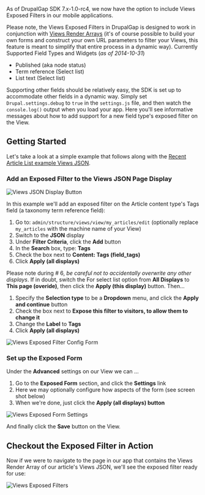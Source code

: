 As of DrupalGap SDK 7.x-1.0-rc4, we now have the option to include Views Exposed Filters in our mobile applications.

Please note, the Views Exposed Filters in DrupalGap is designed to work in conjunction with [Views Render Arrays](Displaying_a_View/Views_Render_Array) (it's of course possible to build your own forms and construct your own URL parameters to filter your Views, this feature is meant to simplify that entire process in a dynamic way).
Currently Supported Field Types and Widgets (*as of 2014-10-31*)

- Published (aka node status)
- Term reference (Select list)
- List text (Select list)

Supporting other fields should be relatively easy, the SDK is set up to accommodate other fields in a dynamic way. Simply set `Drupal.settings.debug` to `true` in the `settings.js` file, and then watch the `console.log()` output when you load your app. Here you'll see informative messages about how to add support for a new field type's exposed filter on the View.

## Getting Started

Let's take a look at a simple example that follows along with the [Recent Article List example Views JSON](Creating_a_Views_JSON/Recent_Article_List).

### Add an Exposed Filter to the Views JSON Page Display

![Views JSON Display Button](http://drupalgap.com/sites/default/files/views-json-display-button.png)

In this example we'll add an exposed filter on the Article content type's Tags field (a taxonomy term reference field):

1. Go to: `admin/structure/views/view/my_articles/edit` (optionally replace `my_articles` with the machine name of your View)
2. Switch to the **JSON** display
3. Under **Filter Criteria**, click the **Add** button
4. In the **Search** box, type: **Tags**
5. Check the box next to **Content: Tags (field_tags)**
6. Click **Apply (all displays)**

Please note during # 6, *be careful not to accidentally overwrite any other displays*. If in doubt, switch the For select list option from **All Displays** to **This page (overide)**, then click the **Apply (this display)** button. Then...

1. Specify the **Selection type** to be a **Dropdown** menu, and click the **Apply and continue** button
2. Check the box next to **Expose this filter to visitors, to allow them to change it**
3. Change the **Label** to **Tags**
4. Click **Apply (all displays)**

![Views Exposed Filter Config Form](http://drupalgap.com/sites/default/files/views-exposed-filter-config-form.png)

### Set up the Exposed Form

Under the **Advanced** settings on our View we can ...

1. Go to the **Exposed Form** section, and click the **Settings** link
2. Here we may optionally configure how aspects of the form (see screen shot below)
3. When we're done, just click the **Apply (all displays) button**

![Views Exposed Form Settings](http://drupalgap.com/sites/default/files/exposed-form-settings.png)

And finally click the **Save** button on the View.

## Checkout the Exposed Filter in Action

Now if we were to navigate to the page in our app that contains the Views Render Array of our article's Views JSON, we'll see the exposed filter ready for use:

![Views Exposed Filters](http://drupalgap.com/sites/default/files/views-exposed-filters.png)
